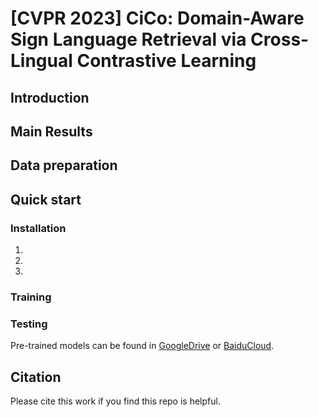 # [CVPR 2023] CiCo: Domain-Aware Sign Language Retrieval via Cross-Lingual Contrastive Learning

## Introduction

## Main Results


## Data preparation 

## Quick start
### Installation
1. 
2. 
3. 
### Training

### Testing
Pre-trained models can be found in [GoogleDrive]() or [BaiduCloud]().

## Citation
Please cite this work if you find this repo is helpful.
```
```
